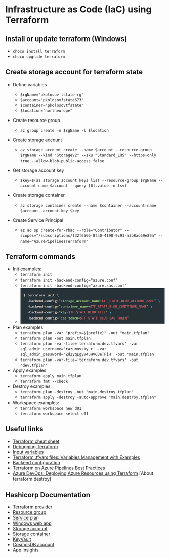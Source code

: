 # Infrastructure as Code (IaC) using Terraform

## Install or update terraform (Windows)

- `choco install terraform`
- `choco upgrade terraform`

## Create storage account for terraform state

- Define variables
    - `$rgName="pkolosov-tstate-rg"`
    - `$account="pkolosovfstate673"`
    - `$container="pkolosovtfstate"`
    - `$location="northeurope"`

- Create resource group
    - `az group create -n $rgName -l $location`

- Create storage account
    - `az storage account create --name $account --resource-group $rgName --kind "StorageV2" --sku "Standard_LRS" --https-only true --allow-blob-public-access false`

- Get storage account key
    - `$key=$(az storage account keys list --resource-group $rgName --account-name $account --query [0].value -o tsv)`

- Create storage container
    - `az storage container create --name $container --account-name $account--account-key $key`

- Create Service Principal
    - `az ad sp create-for-rbac --role="Contributor" --scopes="/subscriptions/f32f6566-8fa0-4198-9c91-a3b8ac69e89a" --name="AzurePipelinesTerraform"`

## Terraform commands

- Init examples:
    - `terraform init`
    - `terraform init -backend-config="azure.conf"`
    - `terraform init -backend-config="azure.sas.conf"`
    - ![tf_init](../img/terraform_init.PNG)
- Plan examples
    - `terraform plan -var "prefix=${prefix}" -out "main.tfplan"`
    - `terraform plan -out main.tfplan`
    - `terraform plan -var-file='terraform.dev.tfvars' -var sql_admin_username='razumovsky_r' -var sql_admin_password='Zd2yqLgyV4uHVC0eTPiH' -out 'main.tfplan'`
    - `terraform plan -var-file='terraform.dev.tfvars' -out 'dev.tfplan'`
- Apply examples:
    - `terraform apply main.tfplan`
    - `terraform fmt --check`
- Destroy examples:
    - `terraform plan -destroy -out "main.destroy.tfplan"`
    - `terraform apply -destroy -auto-approve "main.destroy.tfplan"`
- Workspace examples:
    - `terraform workspace new d01`
    - `terraform workspace select d01`

## Useful links

- [Terraform cheat sheet](https://medium.com/itnext/terraform-cheat-sheet-3f7c5c55cfbc)
- [Debugging Terraform](https://developer.hashicorp.com/terraform/internals/debugging)
- [Input variables](https://developer.hashicorp.com/terraform/language/values/variables)
- [Terraform .tfvars files: Variables Management with Examples](https://spacelift.io/blog/terraform-tfvars)
- [Backend configuration](https://developer.hashicorp.com/terraform/language/settings/backends/configuration)
- [Terraform on Azure Pipelines Best Practices](https://julie.io/writing/terraform-on-azure-pipelines-best-practices/)
- [Azure DevOps: Deploying Azure Resources using Terraform](https://faun.pub/azure-devops-deploying-azure-resources-using-terraform-1f2fe46c6aa0) [About terraform destroy]

## Hashicorp Documentation

- [Terraform provider](https://registry.terraform.io/providers/hashicorp/azurerm/latest)
- [Resource group](https://registry.terraform.io/providers/hashicorp/azurerm/latest/docs/resources/resource_group)
- [Service plan](https://registry.terraform.io/providers/hashicorp/azurerm/latest/docs/resources/service_plan)
- [Windows web app](https://registry.terraform.io/providers/hashicorp/azurerm/latest/docs/resources/windows_web_app)
- [Storage account](https://registry.terraform.io/providers/hashicorp/azurerm/latest/docs/resources/storage_account)
- [Storage container](https://registry.terraform.io/providers/hashicorp/azurerm/latest/docs/resources/storage_container)
- [KeyVault](https://registry.terraform.io/providers/hashicorp/azurerm/latest/docs/resources/key_vault)
- [CosmosDB account](https://registry.terraform.io/providers/hashicorp/azurerm/latest/docs/resources/cosmosdb_account)
- [App insights](https://registry.terraform.io/providers/hashicorp/azurerm/latest/docs/resources/application_insights)